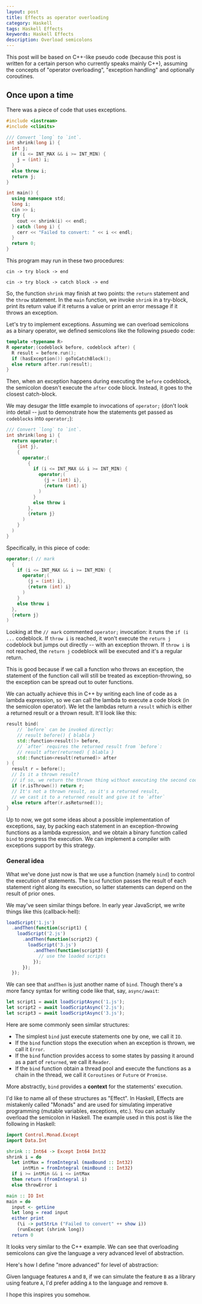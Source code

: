 ```yaml
---
layout: post
title: Effects as operator overloading
category: Haskell
tags: Haskell Effects
keywords: Haskell Effects
description: Overload semicolons
---
```


This post will be based on C++-like pseudo code
(because this post is written for a certain person who currently speaks mainly C++),
assuming the concepts of "operator overloading", "exception handling"
and optionally coroutines.

## Once upon a time

There was a piece of code that uses exceptions.

```cpp
#include <iostream>
#include <climits>

/// Convert `long` to `int`.
int shrink(long i) {
  int j;
  if (i <= INT_MAX && i >= INT_MIN) {
    j = (int) i;
  }
  else throw i;
  return j;
}

int main() {
  using namespace std;
  long i;
  cin >> i;
  try {
    cout << shrink(i) << endl;
  } catch (long i) {
    cerr << "Failed to convert: " << i << endl;
  }
  return 0;
}
```

This program may run in these two procedures:

```text
cin -> try block -> end

cin -> try block -> catch block -> end
```

So, the function `shrink` may finish at two points: the `return` statement
and the `throw` statement.
In the `main` function, we invoke `shrink` in a try-block,
print its return value if it returns a value or print an error message if it
throws an exception.

Let's try to implement exceptions.
Assuming we can overload semicolons as a binary operator,
we defined semicolons like the following psuedo code:

```cpp
template <typename R>
R operator;(codeblock before, codeblock after) {
  R result = before.run();
  if (hasException()) goToCatchBlock();
  else return after.run(result);
}
```

Then, when an exception happens during executing the `before` codeblock,
the semicolon doesn't execute the `after` code block.
Instead, it goes to the closest catch-block.

We may desugar the little example to invocations of `operator;`
(don't look into detail -- just to demonstrate how the statements get
passed as `codeblocks` into `operator;`):

```cpp
/// Convert `long` to `int`.
int shrink(long i) {
  return operator;(
    {int j},
    {
      operator;(
        {
          if (i <= INT_MAX && i >= INT_MIN) {
            operator;(
              {j = (int) i},
              {return (int) i}
            )
          }
          else throw i
        },
        {return j}
      )
    }
  )
}
```

Specifically, in this piece of code:

```cpp
operator;( // mark
  {
    if (i <= INT_MAX && i >= INT_MIN) {
      operator;(
        {j = (int) i},
        {return (int) i}
      )
    }
    else throw i
  },
  {return j}
)
```

Looking at the `// mark` commented `operator;` invocation:
it runs the `if (i ...` codeblock.
If `throw i` is reached, it won't execute the `return j` codeblock
but jumps out directly -- with an exception thrown.
If `throw i` is not reached, the `return j` codeblock will be executed
and it's a regular return.

This is good because if we call a function who throws an exception,
the statement of the function call will still be treated as exception-throwing,
so the exception can be spread out to outer functions.

We can actually achieve this in C++ by writing each line of code as a lambda expression,
so we can call the lambda to execute a code block (in the semicolon operator).
We let the lambdas return a `result` which is either a returned result or a thrown result.
It'll look like this:

```cpp
result bind(
    // `before` can be invoked directly:
    // result before() { blabla }
    std::function<result()> before,
    // `after` requires the returned result from `before`:
    // result after(returned) { blabla }
    std::function<result(returned)> after
) {
  result r = before();
  // Is it a thrown result?
  // if so, we return the thrown thing without executing the second codeblock
  if (r.isThrown()) return r;
  // It's not a thrown result, so it's a returned result,
  // we cast it to a returned result and give it to `after`
  else return after(r.asReturned());
}
```

Up to now, we got some ideas about a possible implementation of exceptions,
say, by packing each statement in an exception-throwing functions as a lambda expression,
and we obtain a binary function called `bind` to progress the execution.
We can implement a compiler with exceptions support by this strategy.

### General idea

What we've done just now is that we use a function (namely `bind`)
to control the execution of statements.
The `bind` function passes the result of each statement right along its execution,
so latter statements can depend on the result of prior ones.

We may've seen similar things before.
In early year JavaScript, we write things like this (callback-hell):

```js
loadScript('1.js')
  .andThen(function(script1) {
    loadScript('2.js')
      .andThen(function(script2) {
        loadScript('3.js')
          .andThen(function(script3) {
            // use the loaded scripts
          });
      });
  });
```

We can see that `andThen` is just another name of `bind`.
Though there's a more fancy syntax for writing code like that, say, `async/await`:

```js
let script1 = await loadScriptAsync('1.js');
let script2 = await loadScriptAsync('2.js');
let script3 = await loadScriptAsync('3.js');
```

Here are some commonly seen similar structures:

+ The simplest `bind` just execute statements one by one, we call it `IO`.
+ If the `bind` function stops the execution when an exception is thrown,
  we call it `Error`.
+ If the `bind` function provides access to some states by passing it around as
  a part of `returned`, we call it `Reader`.
+ If the `bind` function obtain a thread pool and execute the functions as a chain
  in the thread, we call it `Coroutines` or `Future` or `Promise`.

More abstractly, `bind` provides a **context** for the statements' execution.

I'd like to name all of these structures as "Effect".
In Haskell, Effects are mistakenly called "Monads" and are used for simulating
imperative programming (mutable variables, exceptions, etc.).
You can actually overload the semicolon in Haskell.
The example used in this post is like the following in Haskell:

```haskell
import Control.Monad.Except
import Data.Int

shrink :: Int64 -> Except Int64 Int32
shrink i = do
  let intMax = fromIntegral (maxBound :: Int32)
      intMin = fromIntegral (minBound :: Int32)
  if i >= intMin && i <= intMax
  then return (fromIntegral i)
  else throwError i

main :: IO Int
main = do
  input <- getLine
  let long = read input
  either print
    (\i -> putStrLn ("Failed to convert" ++ show i))
    (runExcept (shrink long))
  return 0
```

It looks very similar to the C++ example.
We can see that overloading semicolons can give the language a very advanced level
of abstraction.

Here's how I define "more advanced" for level of abstraction:

Given language features `A` and `B`, if we can simulate the feature `B` as
a library using feature `A`, I'd prefer adding `A` to the language and remove `B`.

I hope this inspires you somehow.

<!-- ## The variant type

We can see the `shrink` function as returning two possible values -- a valid return
value, which is of type `int`, or an exception thrown, which is of type `long`.
The `return` statement returns the valid `int` value (hereafter as "returns"),
the `throw` statement returns the `long` exception (hereafter as "throws").
In `main`, we test if `shrink` returns or throws -- if it returns,
print the value returned; otherwise it throws, we print an error message with
the thrown value.

Let's try to re-interpret the above program without using exceptions.
We assume a type `result`, and we can create an instance of `result` via
the following two functions:

```cpp
result ok(int i);
result error(long i);
```

Then, if we have a variable of type `result`,
there will be two possiblities: it can be a valid returned `int` or
an exception `long`.
We assume an operation (namely `match`) for this,
using a syntax similar to try-catch or if-else:

```cpp
/// Obtain a variable of type `result`
result t = ...;
/// The assumed operation
match (t) {
  /// If `t` is created via `ok`, go to this block
  /// and assign the returned `int` value to `i`:
  ok(int i) {
    cout << shrink(i) << endl;
  }
  /// If `t` is created via `error`, go to this block
  /// and assign the thrown `long` value to `i`:
  error(long i) {
    cerr << "Failed to convert: " << i << endl;
  }
}
```

Explanation to the syntax is included in the comments. -->
